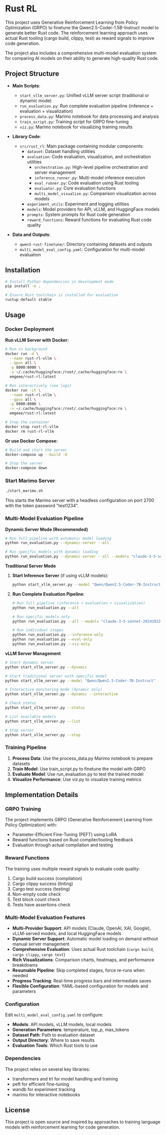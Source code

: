 # Rust RL

This project uses Generative Reinforcement Learning from Policy Optimization (GRPO) to finetune the Qwen2.5-Coder-1.5B-Instruct model to generate better Rust code. The reinforcement learning approach uses actual Rust tooling (cargo build, clippy, test) as reward signals to improve code generation.

The project also includes a comprehensive multi-model evaluation system for comparing AI models on their ability to generate high-quality Rust code.

## Project Structure

- **Main Scripts**:
  - `start_vllm_server.py`: Unified vLLM server script (traditional or dynamic mode)
  - `run_evaluation.py`: Run complete evaluation pipeline (inference + evaluation + visualization)
  - `process_data.py`: Marimo notebook for data processing and analysis
  - `train_script.py`: Training script for GRPO fine-tuning
  - `viz.py`: Marimo notebook for visualizing training results

- **Library Code**:
  - `src/rust_rl`: Main package containing modular components:
    - `dataset`: Dataset handling utilities
    - `evaluation`: Code evaluation, visualization, and orchestration utilities
      - `orchestration.py`: High-level pipeline orchestration and server management
      - `inference_runner.py`: Multi-model inference execution
      - `eval_runner.py`: Code evaluation using Rust tooling
      - `evaluator.py`: Core evaluation functions
      - `multi_model_visualize.py`: Comparison visualization across models
    - `experiment_utils`: Experiment and logging utilities
    - `models`: Model providers for API, vLLM, and HuggingFace models
    - `prompts`: System prompts for Rust code generation
    - `reward_functions`: Reward functions for evaluating Rust code quality

- **Data and Outputs**:
  - `qwen3-rust-finetune/`: Directory containing datasets and outputs
  - `multi_model_eval_config.yaml`: Configuration for multi-model evaluation

## Installation

```bash
# Install Python dependencies in development mode
pip install -e .

# Ensure Rust toolchain is installed for evaluation
rustup default stable
```

## Usage

### Docker Deployment

**Run vLLM Server with Docker:**
```bash
# Run in background
docker run -d \
  --name rust-rl-vllm \
  --gpus all \
  -p 8000:8000 \
  -v ~/.cache/huggingface:/root/.cache/huggingface:ro \
  emgeee/rust-rl:latest

# Run interactively (see logs)
docker run -it \
  --name rust-rl-vllm \
  --gpus all \
  -p 8000:8000 \
  -v ~/.cache/huggingface:/root/.cache/huggingface:ro \
  emgeee/rust-rl:latest

# Stop the container
docker stop rust-rl-vllm
docker rm rust-rl-vllm
```

**Or use Docker Compose:**
```bash
# Build and start the server
docker-compose up --build -d

# Stop the server
docker-compose down
```

### Start Marimo Server

```bash
./start_marimo.sh
```

This starts the Marimo server with a headless configuration on port 2700 with the token password "test1234".

### Multi-Model Evaluation Pipeline

**Dynamic Server Mode (Recommended)**
```bash
# Run full pipeline with automatic model loading
python run_evaluation.py --dynamic-server --all

# Run specific models with dynamic loading
python run_evaluation.py --dynamic-server --all --models "claude-3-5-sonnet-20241022" "qwen-qwen2.5-coder-7b-instruct"
```

**Traditional Server Mode**
1. **Start Inference Server** (if using vLLM models):
   ```bash
   python start_vllm_server.py --model "Qwen/Qwen2.5-Coder-7B-Instruct"
   ```

2. **Run Complete Evaluation Pipeline**:
   ```bash
   # Run full pipeline (inference + evaluation + visualization)
   python run_evaluation.py --all

   # Run specific models only
   python run_evaluation.py --all --models "claude-3-5-sonnet-20241022" "qwen-qwen2.5-coder-7b-instruct"

   # Run individual stages
   python run_evaluation.py --inference-only
   python run_evaluation.py --eval-only
   python run_evaluation.py --viz-only
   ```

**vLLM Server Management**
```bash
# Start dynamic server
python start_vllm_server.py --dynamic

# Start traditional server with specific model
python start_vllm_server.py --model "Qwen/Qwen2.5-Coder-7B-Instruct"

# Interactive monitoring mode (dynamic only)
python start_vllm_server.py --dynamic --interactive

# Check status
python start_vllm_server.py --status

# List available models
python start_vllm_server.py --list

# Stop server
python start_vllm_server.py --stop
```

### Training Pipeline

1. **Process Data**: Use the process_data.py Marimo notebook to prepare datasets
2. **Train Model**: Use train_script.py to finetune the model with GRPO
3. **Evaluate Model**: Use run_evaluation.py to test the trained model
4. **Visualize Performance**: Use viz.py to visualize training metrics

## Implementation Details

### GRPO Training

The project implements GRPO (Generative Reinforcement Learning from Policy Optimization) with:
- Parameter-Efficient Fine-Tuning (PEFT) using LoRA
- Reward functions based on Rust compiler/tooling feedback
- Evaluation through actual compilation and testing

### Reward Functions

The training uses multiple reward signals to evaluate code quality:
1. Cargo build success (compilation)
2. Cargo clippy success (linting)
3. Cargo test success (testing)
4. Non-empty code check
5. Test block count check
6. Tests have assertions check

### Multi-Model Evaluation Features

- **Multi-Provider Support**: API models (Claude, OpenAI, XAI, Google), vLLM-served models, and local HuggingFace models
- **Dynamic Server Support**: Automatic model loading on demand without manual server management
- **Comprehensive Evaluation**: Uses actual Rust toolchain (`cargo build`, `cargo clippy`, `cargo test`)
- **Rich Visualizations**: Comparison charts, heatmaps, and performance breakdowns
- **Resumable Pipeline**: Skip completed stages, force re-runs when needed
- **Progress Tracking**: Real-time progress bars and intermediate saves
- **Flexible Configuration**: YAML-based configuration for models and parameters

### Configuration

Edit `multi_model_eval_config.yaml` to configure:
- **Models**: API models, vLLM models, local models
- **Generation Parameters**: temperature, top_p, max_tokens
- **Dataset Path**: Path to evaluation dataset
- **Output Directory**: Where to save results
- **Evaluation Tools**: Which Rust tools to use

### Dependencies

The project relies on several key libraries:
- transformers and trl for model handling and training
- peft for efficient fine-tuning
- wandb for experiment tracking
- marimo for interactive notebooks

## License

This project is open source and inspired by approaches to training language models with reinforcement learning for code generation.
